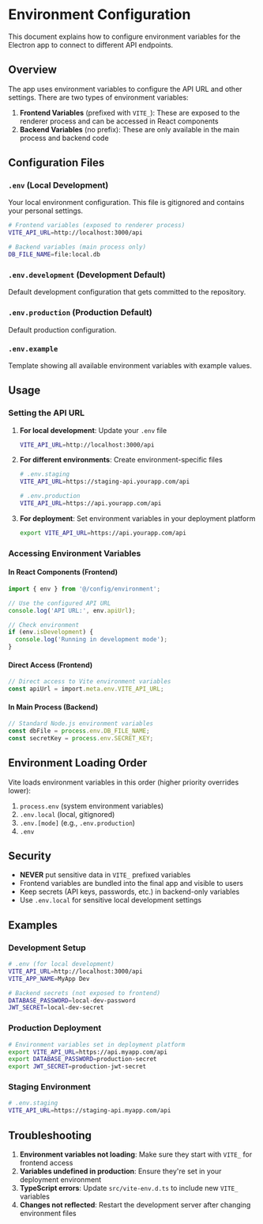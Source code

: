 # Environment Configuration

This document explains how to configure environment variables for the Electron app to connect to different API endpoints.

## Overview

The app uses environment variables to configure the API URL and other settings. There are two types of environment variables:

1. **Frontend Variables** (prefixed with `VITE_`): These are exposed to the renderer process and can be accessed in React components
2. **Backend Variables** (no prefix): These are only available in the main process and backend code

## Configuration Files

### `.env` (Local Development)
Your local environment configuration. This file is gitignored and contains your personal settings.

```bash
# Frontend variables (exposed to renderer process)
VITE_API_URL=http://localhost:3000/api

# Backend variables (main process only)
DB_FILE_NAME=file:local.db
```

### `.env.development` (Development Default)
Default development configuration that gets committed to the repository.

### `.env.production` (Production Default)
Default production configuration.

### `.env.example`
Template showing all available environment variables with example values.

## Usage

### Setting the API URL

1. **For local development**: Update your `.env` file
   ```bash
   VITE_API_URL=http://localhost:3000/api
   ```

2. **For different environments**: Create environment-specific files
   ```bash
   # .env.staging
   VITE_API_URL=https://staging-api.yourapp.com/api
   
   # .env.production
   VITE_API_URL=https://api.yourapp.com/api
   ```

3. **For deployment**: Set environment variables in your deployment platform
   ```bash
   export VITE_API_URL=https://api.yourapp.com/api
   ```

### Accessing Environment Variables

#### In React Components (Frontend)
```typescript
import { env } from '@/config/environment';

// Use the configured API URL
console.log('API URL:', env.apiUrl);

// Check environment
if (env.isDevelopment) {
  console.log('Running in development mode');
}
```

#### Direct Access (Frontend)
```typescript
// Direct access to Vite environment variables
const apiUrl = import.meta.env.VITE_API_URL;
```

#### In Main Process (Backend)
```typescript
// Standard Node.js environment variables
const dbFile = process.env.DB_FILE_NAME;
const secretKey = process.env.SECRET_KEY;
```

## Environment Loading Order

Vite loads environment variables in this order (higher priority overrides lower):

1. `process.env` (system environment variables)
2. `.env.local` (local, gitignored)
3. `.env.[mode]` (e.g., `.env.production`)
4. `.env`

## Security

- **NEVER** put sensitive data in `VITE_` prefixed variables
- Frontend variables are bundled into the final app and visible to users
- Keep secrets (API keys, passwords, etc.) in backend-only variables
- Use `.env.local` for sensitive local development settings

## Examples

### Development Setup
```bash
# .env (for local development)
VITE_API_URL=http://localhost:3000/api
VITE_APP_NAME=MyApp Dev

# Backend secrets (not exposed to frontend)
DATABASE_PASSWORD=local-dev-password
JWT_SECRET=local-dev-secret
```

### Production Deployment
```bash
# Environment variables set in deployment platform
export VITE_API_URL=https://api.myapp.com/api
export DATABASE_PASSWORD=production-secret
export JWT_SECRET=production-jwt-secret
```

### Staging Environment
```bash
# .env.staging
VITE_API_URL=https://staging-api.myapp.com/api
```

## Troubleshooting

1. **Environment variables not loading**: Make sure they start with `VITE_` for frontend access
2. **Variables undefined in production**: Ensure they're set in your deployment environment
3. **TypeScript errors**: Update `src/vite-env.d.ts` to include new `VITE_` variables
4. **Changes not reflected**: Restart the development server after changing environment files
